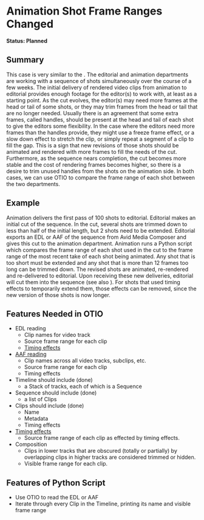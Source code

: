 # Animation Shot Frame Ranges Changed

**Status: Planned**

## Summary

This case is very similar to the
[](/use-cases/shots-added-removed-from-cut).
The editorial and animation departments are working with a sequence of shots simultaneously over the course of a few
weeks. The initial delivery of rendered video clips from animation to editorial provides enough footage for the
editor(s) to work with, at least as a starting point. As the cut evolves, the editor(s) may need more frames at the
head or tail of some shots, or they may trim frames from the head or tail that are no longer needed. Usually there is
an agreement that some extra frames, called handles, should be present at the head and tail of each shot to give the
editors some flexibility. In the case where the editors need more frames than the handles provide, they might use a
freeze frame effect, or a slow down effect to stretch the clip, or simply repeat a segment of a clip to fill the gap.
This is a sign that new revisions of those shots should be animated and rendered with more frames to fill the needs of
the cut. Furthermore, as the sequence nears completion, the cut becomes more stable and the cost of rendering frames
becomes higher, so there is a desire to trim unused handles from the shots on the animation side. In both cases, we
can use OTIO to compare the frame range of each shot between the two departments.

## Example
Animation delivers the first pass of 100 shots to editorial. Editorial makes an initial cut of the sequence. In the cut,
several shots are trimmed down to less than half of the initial length, but 2 shots need to be extended. Editorial
exports an EDL or AAF of the sequence from Avid Media Composer and gives this cut to the animation department. Animation
runs a Python script which compares the frame range of each shot used in the cut to the frame range of the most recent
take of each shot being animated. Any shot that is too short must be extended and any shot that is more than 12 frames
too long can be trimmed down. The revised shots are animated, re-rendered and re-delivered to editorial. Upon receiving
these new deliveries, editorial will cut them into the sequence (see also
[](/use-cases/conform-new-renders-into-cut)).
For shots that used timing effects to temporarily extend them, those effects can be removed, since the new version of
those shots is now longer.

## Features Needed in OTIO

- EDL reading
    - Clip names for video track
    - Source frame range for each clip
    - [Timing effects](https://github.com/AcademySoftwareFoundation/OpenTimelineIO/issues/39)
- [AAF reading](https://github.com/AcademySoftwareFoundation/OpenTimelineIO/issues/1)
    - Clip names across all video tracks, subclips, etc.
    - Source frame range for each clip
    - Timing effects
- Timeline should include (done)
    -  a Stack of tracks, each of which is a Sequence
- Sequence should include (done)
    - a list of Clips
- Clips should include (done)
    - Name
    - Metadata
    - Timing effects
- [Timing effects](https://github.com/AcademySoftwareFoundation/OpenTimelineIO/issues/39)
    - Source frame range of each clip as effected by timing effects.
- Composition
    - Clips in lower tracks that are obscured (totally or partially) by overlapping clips in higher tracks are considered trimmed or hidden.
    - Visible frame range for each clip.

## Features of Python Script

- Use OTIO to read the EDL or AAF
- Iterate through every Clip in the Timeline, printing its name and visible frame range